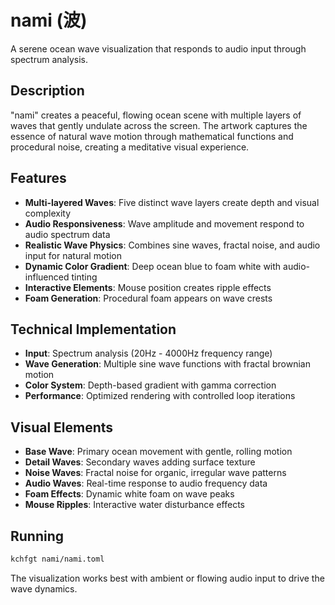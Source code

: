 # nami (波)

A serene ocean wave visualization that responds to audio input through spectrum analysis.

## Description

"nami" creates a peaceful, flowing ocean scene with multiple layers of waves that gently undulate across the screen. The artwork captures the essence of natural wave motion through mathematical functions and procedural noise, creating a meditative visual experience.

## Features

- **Multi-layered Waves**: Five distinct wave layers create depth and visual complexity
- **Audio Responsiveness**: Wave amplitude and movement respond to audio spectrum data
- **Realistic Wave Physics**: Combines sine waves, fractal noise, and audio input for natural motion
- **Dynamic Color Gradient**: Deep ocean blue to foam white with audio-influenced tinting
- **Interactive Elements**: Mouse position creates ripple effects
- **Foam Generation**: Procedural foam appears on wave crests

## Technical Implementation

- **Input**: Spectrum analysis (20Hz - 4000Hz frequency range)
- **Wave Generation**: Multiple sine wave functions with fractal brownian motion
- **Color System**: Depth-based gradient with gamma correction
- **Performance**: Optimized rendering with controlled loop iterations

## Visual Elements

- **Base Wave**: Primary ocean movement with gentle, rolling motion
- **Detail Waves**: Secondary waves adding surface texture
- **Noise Waves**: Fractal noise for organic, irregular wave patterns
- **Audio Waves**: Real-time response to audio frequency data
- **Foam Effects**: Dynamic white foam on wave peaks
- **Mouse Ripples**: Interactive water disturbance effects

## Running

```bash
kchfgt nami/nami.toml
```

The visualization works best with ambient or flowing audio input to drive the wave dynamics.